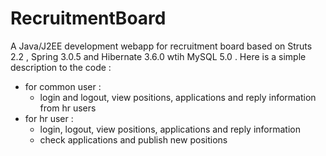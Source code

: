 # RecruitmentBoard
A Java/J2EE development webapp for recruitment board based on Struts 2.2 , Spring 3.0.5 and Hibernate 3.6.0 wtih MySQL 5.0 .
Here is a simple description to the code :
- for common user :
    - login and logout, view positions, applications and reply information from hr users
- for hr user :
    - login, logout, view positions, applications and reply information
    - check applications and publish new positions

